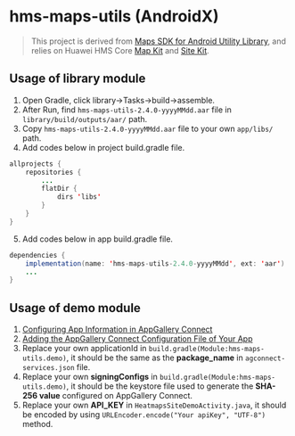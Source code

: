 # hms-maps-utils (AndroidX)

>This project is derived from [Maps SDK for Android Utility Library](https://github.com/googlemaps/android-maps-utils), and relies on Huawei HMS Core [Map Kit](https://developer.huawei.com/consumer/en/hms/huawei-MapKit) and [Site Kit](https://developer.huawei.com/consumer/en/hms/huawei-sitekit/).

## Usage of library module
1. Open Gradle, click library->Tasks->build->assemble.
2. After Run, find `hms-maps-utils-2.4.0-yyyyMMdd.aar` file in `library/build/outputs/aar/` path.
3. Copy `hms-maps-utils-2.4.0-yyyyMMdd.aar` file to your own `app/libs/` path.
4. Add codes below in project build.gradle file.
```java
allprojects {
	repositories {
		...
		flatDir {
			dirs 'libs'
		}
	}
}
```
5. Add codes below in app build.gradle file.
```java
dependencies {
    implementation(name: 'hms-maps-utils-2.4.0-yyyyMMdd', ext: 'aar')
    ...
}
```

## Usage of demo module
1. [Configuring App Information in AppGallery Connect](https://developer.huawei.com/consumer/en/doc/development/HMSCore-Guides/android-sdk-config-agc-0000001061560289)
2. [Adding the AppGallery Connect Configuration File of Your App](https://developer.huawei.com/consumer/en/doc/development/HMSCore-Guides/android-sdk-integrating-sdk-0000001061671869#EN-US_TOPIC_0000001061671869__section4256162815361)
3. Replace your own applicationId in `build.gradle(Module:hms-maps-utils.demo)`, it should be the same as the **package_name** in `agconnect-services.json` file.
4. Replace your own **signingConfigs** in `build.gradle(Module:hms-maps-utils.demo)`, it should be the keystore file used to generate the **SHA-256 value** configured on AppGallery Connect.
5. Replace your own **API_KEY** in `HeatmapsSiteDemoActivity.java`, it should be encoded by using `URLEncoder.encode("Your apiKey", "UTF-8")` method.